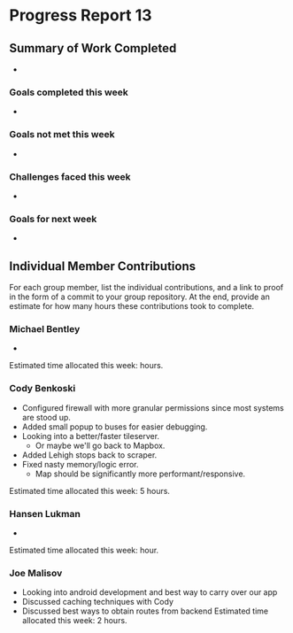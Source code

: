 # Progress Report 13

## Summary of Work Completed
- 

### Goals completed this week
- 

### Goals not met this week
- 

### Challenges faced this week
- 

### Goals for next week
- 

## Individual Member Contributions

For each group member, list the individual contributions, and a link to proof in the form of a commit to your group repository. At the end, provide an estimate for how many hours these contributions took to complete.

### Michael Bentley
- 

Estimated time allocated this week: hours.

### Cody Benkoski
- Configured firewall with more granular permissions since most systems are stood up.
- Added small popup to buses for easier debugging.
- Looking into a better/faster tileserver.
  - Or maybe we'll go back to Mapbox.
- Added Lehigh stops back to scraper.
- Fixed nasty memory/logic error.
  - Map should be significantly more performant/responsive.

Estimated time allocated this week: 5 hours.

### Hansen Lukman
- 

Estimated time allocated this week: hour.

### Joe Malisov
- Looking into android development and best way to carry over our app
- Discussed caching techniques with Cody
- Discussed best ways to obtain routes from backend 
Estimated time allocated this week: 2 hours.
